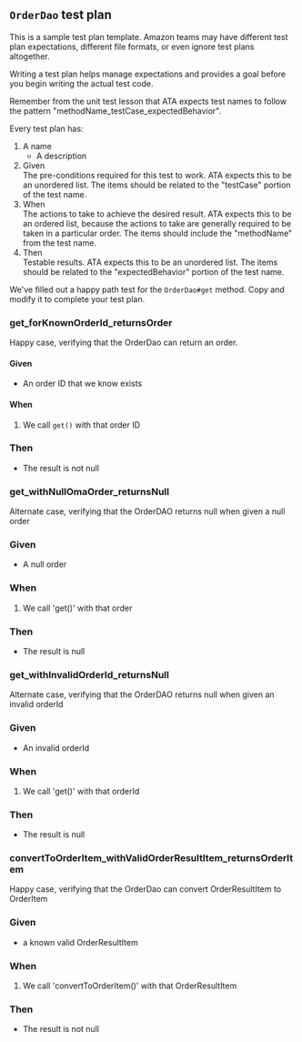 ## `OrderDao` test plan
This is a sample test plan template. Amazon teams may have different test plan
expectations, different file formats, or even ignore test plans altogether.

Writing a test plan helps manage expectations and provides a goal before you
begin writing the actual test code.

Remember from the unit test lesson that ATA expects test names to follow the
pattern "methodName_testCase_expectedBehavior".

Every test plan has:
1. A name
   * A description
2. Given  
   The pre-conditions required for this test to work.
   ATA expects this to be an unordered list. The items should be
   related to the "testCase" portion of the test name.
3. When  
   The actions to take to achieve the desired result.
   ATA expects this to be an ordered list, because the actions to take are
   generally required to be taken in a particular order.
   The items should include the "methodName" from the test name.
4. Then  
   Testable results.
   ATA expects this to be an unordered list. The items should be
   related to the "expectedBehavior" portion of the test name.

We've filled out a happy path test for the `OrderDao#get` method.
Copy and modify it to complete your test plan.

### get_forKnownOrderId_returnsOrder
Happy case, verifying that the OrderDao can return an order.

#### Given
* An order ID that we know exists

#### When
1. We call `get()` with that order ID

### Then
* The result is not null


### get_withNullOmaOrder_returnsNull
Alternate case, verifying that the OrderDAO returns null when given a null order

### Given
* A null order

### When
1. We call 'get()' with that order

### Then
* The result is null


### get_withInvalidOrderId_returnsNull
Alternate case, verifying that the OrderDAO returns null when given an invalid orderId

### Given
* An invalid orderId

### When
1. We call 'get()' with that orderId

### Then
* The result is null


### convertToOrderItem_withValidOrderResultItem_returnsOrderItem
Happy case, verifying that the OrderDao can convert OrderResultItem to OrderItem

### Given
* a known valid OrderResultItem

### When
1. We call 'convertToOrderItem()' with that OrderResultItem

### Then
* The result is not null